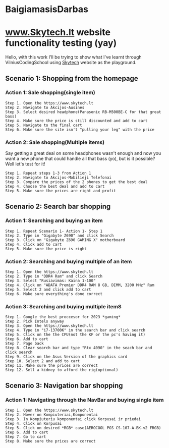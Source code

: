# BaigiamasisDarbas

# www.Skytech.lt website functionality testing (yay)

Hello, with this work I'll be trying to show what I've learnt through VilniusCodingSchool using [Skytech](https://www.skytech.lt) website as the playground.

## Scenario 1: Shopping from the homepage

### Action 1: Sale shopping(single item)
	Step 1. Open the https://www.skytech.lt
	Step 2. Navigate to Akcijos-Ausines
	Step 3. Select desired headphone(Panasonic RB-M500BE-C for that great bass)
	Step 4. Make sure the price is still discounted and add to cart
	Step 5. Navigate to the final cart
	Step 6. Make sure the site isn't "pulling your leg" with the price
### Action 2: Sale shopping(Multiple items)
Say getting a great deal on some headphones wasn't enough and now you want a new phone that could handle all that bass (yo), but is it possible? Well let's test for it!

	Step 1. Repeat steps 1-3 from Action 1
	Step 2. Navigate to Akcijos-Mobilieji Telefonai
	Step 3. Compare the prices of the 2 phones to get the best deal
	Step 4. Choose the best deal and add to cart
	Step 5. Make sure the prices are right and profit

## Scenario 2: Search bar shopping
### Action 1: Searching and buying an item
	Step 1. Repeat Scenario 1- Action 1- Step 1
	Step 2. Type in "Gigabyte Z690" and click Search
	Step 3. Click on "Gigabyte Z690 GAMING X" motherboard
	Step 4. Click add to cart
	Step 5. Make sure the price is right
### Action 2: Searching and buying multiple of an item
	Step 1. Open the https://www.skytech.lt
	Step 2. Type in "DDR4 Ram" and click Search
	Step 3. Select "Rusiavimas: Kaina 1-100"
	Step 4. Click on "ADATA Premier DDR4 RAM 8 GB, DIMM, 3200 MHz" Ram
	Step 5. Select 2 and click add to cart
	Step 6. Make sure everything's done correct
### Action 3: Searching and buying multiple itemS
	Step 1. Google the best proccesor for 2023 *gaming*
	Step 2. Pick Intels anyway
	Step 3. Open the https://www.skytech.lt
	Step 4. Type in "i7-13700K" in the search bar and click search
	Step 5. Click on the the CPU(not the KF or the pc's having it)
	Step 6. Add to cart
	Step 7. Page back
	Step 8. Clear search bar and type "Rtx 4090" in the seach bar and click search
	Step 9. Click on the Asus Version of the graphics card
	Step 10. Select 2 and add to cart
	Step 11. Make sure the prices are correct
	Step 12. Sell a kidney to afford the rig(optional)


## Scenario 3: Navigation bar shopping
### Action 1: Navigating through the NavBar and buying single item
	Step 1. Open the https://www.skytech.lt
	Step 2. Hover on Kompiuteriai,Komponentai
	Step 3. In Kompiuteriu komponentai click Korpusai ir priedai
	Step 4. Click on Korpusai
	Step 5. Click on desired *RGB* case(AEROCOOL PGS CS-107-A-BK-v2 FRGB)
	Step 6. Add to cart
	Step 7. Go to cart
	Step 8. Make sure the prices are correct
